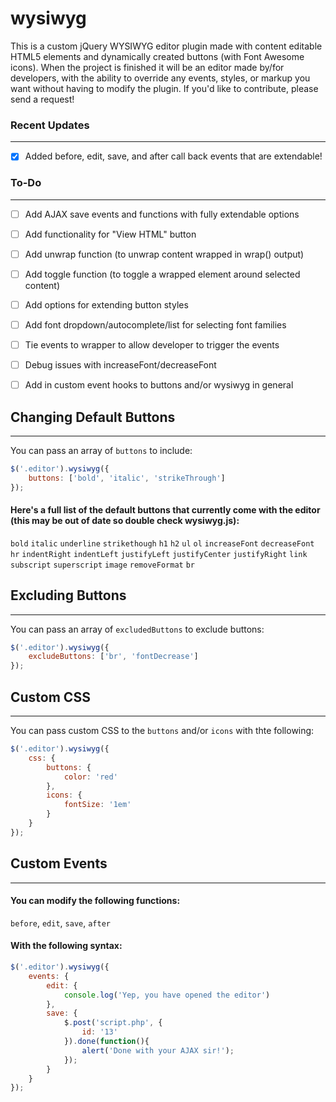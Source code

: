 # wysiwyg

This is a custom jQuery WYSIWYG editor plugin made with content editable HTML5 elements and dynamically created buttons (with Font Awesome icons). When the project is finished it will be an editor made by/for developers, with the ability to override any events, styles, or markup you want without having to modify the plugin. If you'd like to contribute, please send a request!

### Recent Updates
---

- [x] Added before, edit, save, and after call back events that are extendable!

### To-Do
---

- [ ] Add AJAX save events and functions with fully extendable options
- [ ] Add functionality for "View HTML" button
- [ ] Add unwrap function (to unwrap content wrapped in wrap() output)
- [ ] Add toggle function (to toggle a wrapped element around selected content)
- [ ] Add options for extending button styles
- [ ] Add font dropdown/autocomplete/list for selecting font families
- [ ] Tie events to wrapper to allow developer to trigger the events
- [ ] Debug issues with increaseFont/decreaseFont
- [ ] Add in custom event hooks to buttons and/or wysiwyg in general


## Changing Default Buttons
---

You can pass an array of ``buttons`` to include:

```javascript
$('.editor').wysiwyg({
	buttons: ['bold', 'italic', 'strikeThrough']
});
```

#### Here's a full list of the default buttons that currently come with the editor (this may be out of date so double check wysiwyg.js):

``bold``
``italic``
``underline``
``strikethough``
``h1``
``h2``
``ul``
``ol``
``increaseFont``
``decreaseFont``
``hr``
``indentRight``
``indentLeft``
``justifyLeft``
``justifyCenter``
``justifyRight``
``link``
``subscript``
``superscript``
``image``
``removeFormat``
``br``

## Excluding Buttons
---

You can pass an array of ``excludedButtons`` to exclude buttons:

```javascript
$('.editor').wysiwyg({
	excludeButtons: ['br', 'fontDecrease']
});
```

## Custom CSS
---

You can pass custom CSS to the ``buttons`` and/or ``icons`` with thte following:

```javascript
$('.editor').wysiwyg({
	css: {
		buttons: {
			color: 'red'
		},
		icons: {
			fontSize: '1em'
		}
	}
});
```

## Custom Events
---

#### You can modify the following functions:

``before``,
``edit``,
``save``,
``after``

#### With the following syntax:

```javascript
$('.editor').wysiwyg({
	events: {
		edit: {
			console.log('Yep, you have opened the editor')
		},
		save: {
			$.post('script.php', {
				id: '13'
			}).done(function(){
				alert('Done with your AJAX sir!');
			});
		}
	}
});
```
